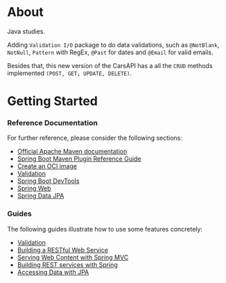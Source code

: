 # About

Java studies.

Adding `Validation I/O` package to do data validations, such as `@NotBlank`, `NotNull`, `Pattern` with RegEx, `@Past` for dates and `@Email` for valid emails.

Besides that, this new version of the CarsAPI has a all the `CRUD` methods implemented `(POST, GET, UPDATE, DELETE)`.

# Getting Started

### Reference Documentation

For further reference, please consider the following sections:

- [Official Apache Maven documentation](https://maven.apache.org/guides/index.html)
- [Spring Boot Maven Plugin Reference Guide](https://docs.spring.io/spring-boot/docs/3.0.1/maven-plugin/reference/html/)
- [Create an OCI image](https://docs.spring.io/spring-boot/docs/3.0.1/maven-plugin/reference/html/#build-image)
- [Validation](https://docs.spring.io/spring-boot/docs/3.0.1/reference/htmlsingle/#io.validation)
- [Spring Boot DevTools](https://docs.spring.io/spring-boot/docs/3.0.1/reference/htmlsingle/#using.devtools)
- [Spring Web](https://docs.spring.io/spring-boot/docs/3.0.1/reference/htmlsingle/#web)
- [Spring Data JPA](https://docs.spring.io/spring-boot/docs/3.0.1/reference/htmlsingle/#data.sql.jpa-and-spring-data)

### Guides

The following guides illustrate how to use some features concretely:

- [Validation](https://spring.io/guides/gs/validating-form-input/)
- [Building a RESTful Web Service](https://spring.io/guides/gs/rest-service/)
- [Serving Web Content with Spring MVC](https://spring.io/guides/gs/serving-web-content/)
- [Building REST services with Spring](https://spring.io/guides/tutorials/rest/)
- [Accessing Data with JPA](https://spring.io/guides/gs/accessing-data-jpa/)
